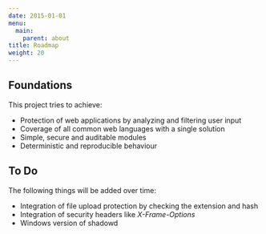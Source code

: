 ```yaml
---
date: 2015-01-01
menu:
  main:
    parent: about
title: Roadmap
weight: 20
---
```


## Foundations

This project tries to achieve:

 * Protection of web applications by analyzing and filtering user input
 * Coverage of all common web languages with a single solution
 * Simple, secure and auditable modules
 * Deterministic and reproducible behaviour

## To Do

The following things will be added over time:

 * Integration of file upload protection by checking the extension and hash
 * Integration of security headers like *X-Frame-Options*
 * Windows version of shadowd
